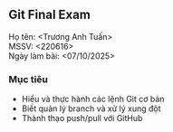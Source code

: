 ## Git Final Exam
Họ tên: <Trương Anh Tuấn>  
MSSV: <220616>  
Ngày làm bài: <07/10/2025>

### Mục tiêu
- Hiểu và thực hành các lệnh Git cơ bản  
- Biết quản lý branch và xử lý xung đột  
- Thành thạo push/pull với GitHub
